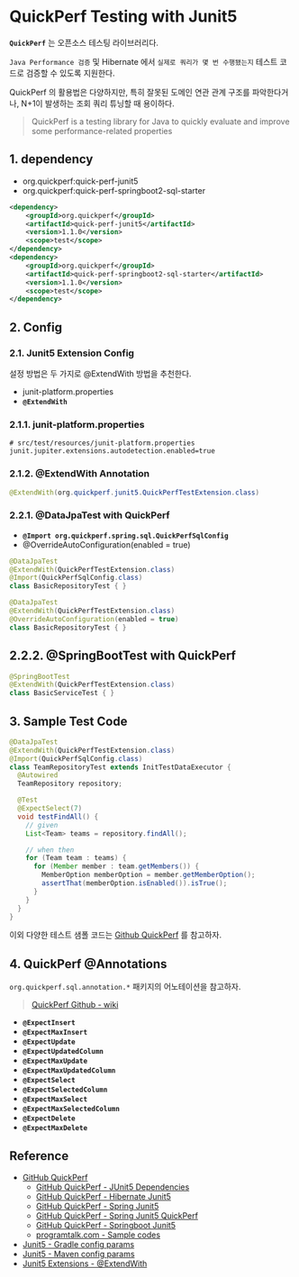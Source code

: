 # QuickPerf Testing with Junit5

**`QuickPerf`** 는 오픈소스 테스팅 라이브러리다.

`Java Performance 검증` 및 Hibernate 에서 `실제로 쿼리가 몇 번 수행됐는지` 테스트 코드로 검증할 수 있도록 지원한다.

QuickPerf 의 활용법은 다양하지만, 특히 잘못된 도메인 연관 관계 구조를 파악한다거나, N+1이 발생하는 조회 쿼리 튜닝할 때 용이하다.

> QuickPerf is a testing library for Java to quickly evaluate and improve some performance-related properties

## 1. dependency

- org.quickperf:quick-perf-junit5
- org.quickperf:quick-perf-springboot2-sql-starter

```xml
<dependency>
	<groupId>org.quickperf</groupId>
	<artifactId>quick-perf-junit5</artifactId>
	<version>1.1.0</version>
	<scope>test</scope>
</dependency>
<dependency>
	<groupId>org.quickperf</groupId>
	<artifactId>quick-perf-springboot2-sql-starter</artifactId>
	<version>1.1.0</version>
	<scope>test</scope>
</dependency>
```

## 2. Config

### 2.1. Junit5 Extension Config

설정 방법은 두 가지로 @ExtendWith 방법을 추천한다.

- junit-platform.properties
- **`@ExtendWith`**

### 2.1.1. junit-platform.properties

```text
# src/test/resources/junit-platform.properties
junit.jupiter.extensions.autodetection.enabled=true
```

### 2.1.2. @ExtendWith Annotation

```java
@ExtendWith(org.quickperf.junit5.QuickPerfTestExtension.class)
```

### 2.2.1. @DataJpaTest with QuickPerf

- **`@Import org.quickperf.spring.sql.QuickPerfSqlConfig`**
- @OverrideAutoConfiguration(enabled = true)

```java
@DataJpaTest
@ExtendWith(QuickPerfTestExtension.class)
@Import(QuickPerfSqlConfig.class)
class BasicRepositoryTest { }

@DataJpaTest
@ExtendWith(QuickPerfTestExtension.class)
@OverrideAutoConfiguration(enabled = true)
class BasicRepositoryTest { }
```

## 2.2.2. @SpringBootTest with QuickPerf

```java
@SpringBootTest
@ExtendWith(QuickPerfTestExtension.class)
class BasicServiceTest { }
```

## 3. Sample Test Code

```java
@DataJpaTest
@ExtendWith(QuickPerfTestExtension.class)
@Import(QuickPerfSqlConfig.class)
class TeamRepositoryTest extends InitTestDataExecutor {
  @Autowired
  TeamRepository repository;

  @Test
  @ExpectSelect(7)
  void testFindAll() {
    // given
    List<Team> teams = repository.findAll();

    // when then
    for (Team team : teams) {
      for (Member member : team.getMembers()) {
        MemberOption memberOption = member.getMemberOption();
        assertThat(memberOption.isEnabled()).isTrue();
      }
    }
  }
}
```

이외 다양한 테스트 샘폴 코드는 [Github QuickPerf](https://github.com/quick-perf/quickperf-examples) 를 참고하자.

## 4. QuickPerf @Annotations

`org.quickperf.sql.annotation.*` 패키지의 어노테이션을 참고하자.

> [QuickPerf Github - wiki](https://github-wiki-see.page/m/quick-perf/doc/wiki_index)

- **`@ExpectInsert`**
- **`@ExpectMaxInsert`**
- **`@ExpectUpdate`**
- **`@ExpectUpdatedColumn`**
- **`@ExpectMaxUpdate`**
- **`@ExpectMaxUpdatedColumn`**
- **`@ExpectSelect`**
- **`@ExpectSelectedColumn`**
- **`@ExpectMaxSelect`**
- **`@ExpectMaxSelectedColumn`**
- **`@ExpectDelete`**
- **`@ExpectMaxDelete`**

## Reference

- [GitHub QuickPerf](https://github.com/quick-perf/quickperf)
  - [GitHub QuickPerf - JUnit5 Dependencies](https://github.com/quick-perf/doc/wiki/JUnit-5#dependencies)
  - [GitHub QuickPerf - Hibernate Junit5](https://github.com/quick-perf/quickperf-examples/tree/master/hibernate-junit5)
  - [GitHub QuickPerf - Spring Junit5](https://github.com/quick-perf/doc/wiki/Spring#junit-5)
  - [GitHub QuickPerf - Spring Junit5 QuickPerf](https://github-wiki-see.page/m/quick-perf/doc/wiki/Spring#junit-5)
  - [GitHub QuickPerf - Springboot Junit5](https://github.com/quick-perf/quickperf-examples/tree/master/springboot-junit5)
  - [programtalk.com - Sample codes](https://programtalk.com/vs3/?source=java/quick-perf/quickperf/sql/sql-annotations/src/main/java/org/quickperf/sql/annotation/ExpectSelectedColumn.java)
- [Junit5 - Gradle config params](https://junit.org/junit5/docs/current/user-guide/#running-tests-build-gradle-config-params)
- [Junit5 - Maven config params](https://junit.org/junit5/docs/current/user-guide/#running-tests-build-maven-config-params)
- [Junit5 Extensions - @ExtendWith](https://junit.org/junit5/docs/current/user-guide/#extensions-registration-declarative)
